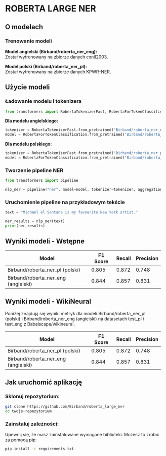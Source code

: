 # ROBERTA LARGE NER

## O modelach

### Trenowanie modeli

**Model angielski (Birband/roberta_ner_eng):**  
Został wytrenowany na zbiorze danych conll2003.

**Model polski (Birband/roberta_ner_pl):**  
Został wytrenowany na zbiorze danych KPWR-NER.

## Użycie modeli

### Ładowanie modelu i tokenizera

```python
from transformers import RobertaTokenizerFast, RobertaForTokenClassification
```

**Dla modelu angielskiego:**

```python
tokenizer = RobertaTokenizerFast.from_pretrained("Birband/roberta_ner_eng", add_prefix_space=True)
model = RobertaForTokenClassification.from_pretrained("Birband/roberta_ner_eng")
```

**Dla modelu polskiego:**

```python
tokenizer = RobertaTokenizerFast.from_pretrained("Birband/roberta_ner_pl", add_prefix_space=True)
model = RobertaForTokenClassification.from_pretrained("Birband/roberta_ner_pl")
```

### Tworzenie pipeline NER

```python
from transformers import pipeline

nlp_ner = pipeline("ner", model=model, tokenizer=tokenizer, aggregation_strategy="simple")
```

### Uruchomienie pipeline na przykładowym tekście

```python
text = "Michael el Santane is my favourite New York artist."

ner_results = nlp_ner(text)
print(ner_results)
```

## Wyniki modeli - Wstępne

| Model                             | F1 Score | Recall | Precision |
|-----------------------------------|----------|--------|-----------|
| Birband/roberta_ner_pl (polski)   | 0.805     | 0.872   | 0.748      |
| Birband/roberta_ner_eng (angielski)| 0.844     | 0.857   | 0.831      |

## Wyniki modeli - WikiNeural

Poniżej znajdują się wyniki metryk dla modeli Birband/roberta_ner_pl (polski) i Birband/roberta_ner_eng (angielski) na datasetach test_pl i test_eng z Babelscape/wikineural.

| Model                             | F1 Score | Recall | Precision |
|-----------------------------------|----------|--------|-----------|
| Birband/roberta_ner_pl (polski)   | 0.805     | 0.872   | 0.748      |
| Birband/roberta_ner_eng (angielski)| 0.844     | 0.857   | 0.831      |


## Jak uruchomić aplikację

### Sklonuj repozytorium:

```bash
git clone https://github.com/Birband/roberta_large_ner
cd twoje-repozytorium
```

### Zainstaluj zależności:

Upewnij się, że masz zainstalowane wymagane biblioteki. Możesz to zrobić za pomocą pip:

```bash
pip install -r requirements.txt
```
